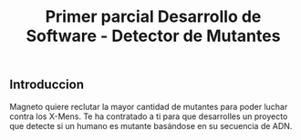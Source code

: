 <Header><h1>Primer parcial Desarrollo de Software - Detector de Mutantes </h1></Header>
<body>
  <section>
     <div>
        <h2>Introduccion</h2>
        <p>Magneto quiere reclutar la mayor cantidad de mutantes para poder luchar contra los X-Mens. Te ha contratado a ti para que desarrolles un proyecto que detecte si un humano es mutante basándose en su secuencia de ADN.</p>
     </div>
    
  </section>

  
</body>
<footer></footer>
